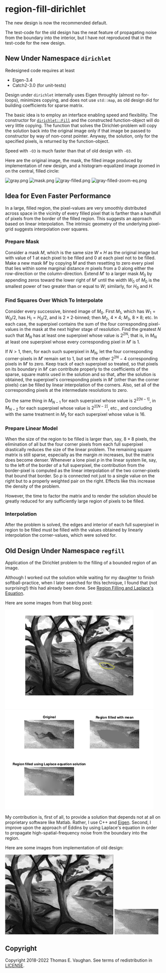 <!-- vim: set filetype=none:
  Turn off markdown-type because LaTeX-notation
  doesn't work with markdown-mode.
  -->

# region-fill-dirichlet

The new design is now the recommended default.

The test-code for the old design has the neat
feature of propagating noise from the boundary
into the interior, but I have not reproduced
that in the test-code for the new design.

## New Under Namespace `dirichlet`

Redesigned code requires at least

- Eigen-3.4
- Catch2-3.0 (for unit-tests)

Design under `dirichlet` internally uses Eigen
throughly (almost no for-loops), minimizes
copying, and does not use `std::map`, as old
design did for building coefficients for
sparse matrix.

The basic idea is to employ an interface
enabling speed and flexibility.  The constructor
for
[`dirichlet::Fill`](include/dirichlet/Fill.hpp)
and the constructed function-object will do very
little copying.  The function that solves the
Dirichlet-problem will copy the solution back
into the original image only if that image be
passed to constructor by way of non-const
pointer.  Anyway, the solution, only for the
specified pixels, is returned by the
function-object.

Speed with `-O3` is much faster than that of
old design with `-O3`.

Here are the original image, the mask, the
filled image produced by implementation of new
design, and a histogram-equalized image zoomed
in on the central, filled circle:

![gray.png](test/gray.png)
![mask.png](test/mask.png)
![gray-filled.png](test/gray-filled.png)
![gray-filled-zoom-eq.png](test/gray-filled-zoom-eq.png)

## Idea for Even Faster Performance

In a large, filled region, the pixel-values are
very smoothly distributed across space in the
vicinity of every filled pixel that is farther
than a handfull of pixels from the border of the
filled region.  This suggests an approach based
on linear interpolation.  The intrinsic geometry
of the underlying pixel-grid suggests
interpolation over squares.

### Prepare Mask

Consider a mask $M$, which is the same size
$W \times H$ as the original image but with
value of 1 at each pixel to be filled and 0 at
each pixel not to be filled.  Make a new mask
$M'$ by copying $M$ and then resetting to zero
every pixel that lies within some marginal
distance $m$ pixels from a 0 along either the
row-direction or the column-direction.  Extend
$M'$ to a larger mask $M_0$ by appending zeros
toward the lower right of $M'$ until the width
$W_0$ of $M_0$ is the smallest power of two
greater than or equal to $W$; similarly, for
$H_0$ and $H$.

### Find Squares Over Which To Interpolate

Consider every successive, binned image of
$M_0.$  First $M_1$, which has $W_1=W_0/2$, has
$H_1=H_0/2$, and is $2 \times 2$-binned; then
$M_2$, $4 \times 4$; $M_3$, $8 \times 8$; etc.
In each case, the superpixel contains the sum of
the four corresponding pixel-values in the mask
at the next higher stage of resolution.  Find
the greatest $N$ such that $M_N$ has at least
one superpixel whose value is $2^{2N}$; that is,
in $M_N$ at least one superpixel whose every
corresponding pixel in $M'$ is 1.

If $N>1$, then, for each such superpixel in
$M_N$, let the four corresponding corner-pixels
in $M'$ remain set to 1, but set the other
$2^{2N} - 4$ corresponding pixels in $M'$ to
zero.  Keep track of each superpixel so treated,
so that pixels on its boundary in $M'$ can
contribute properly to the coefficients of the
sparse, square matrix used in the solution and
so that, after the solution is obtained, the
superpixel's corresponding pixels in $M'$ (other
than the corner pixels) can be filled by linear
interpolation of the corners.  Also, set all of
the corresponding pixels at the intermediate
resolutions to zero.

Do the same thing in $M_{N-1}$ for each
superpixel whose value is $2^{2[N-1]}$, in
$M_{N-2}$ for each superpixel whose value is
$2^{2[N-2]}$, etc., and concluding with the same
treatment in $M_2$ for each superpixel whose
value is 16.

### Prepare Linear Model

When the size of the region to be filled is
larger than, say, $8 \times 8$ pixels, the
elimination of all but the four corner pixels
from each full superpixel drastically reduces
the size of the linear problem.  The remaining
square matrix is still sparse, especially as the
margin $m$ increases, but the matrix does become
denser.  Whenever a lone pixel $p$ in the linear
system lie, say, to the left of the border of a
full superpixel, the contribution from the
border-pixel is computed as the linear
interpolation of the two corner-pixels that
bound that border.  So $p$ is connected not just
to a single value on the right but to a properly
weighted pair on the right.  Effects like this
increase the density of the problem.

However, the time to factor the matrix and to
render the solution should be greatly reduced
for any sufficiently large region of pixels to
be filled.

### Interpolation

After the problem is solved, the edges and
interior of each full superpixel in region to be
filled must be filled with the values obtained
by linearly interpolation the corner-values,
which were solved for.

## Old Design Under Namespace `regfill`

Application of the Dirichlet problem to the
filling of a bounded region of an image.

Although I worked out the solution while waiting
for my daughter to finish softball-practice,
when I later searched for this technique, I
found that (not surprising!) this had already
been done.  See [Region Filling and Laplace's
Equation](https://blogs.mathworks.com/steve/2015/06/17/region-filling-and-laplaces-equation/).

Here are some images from that blog post:

![exploring_regionfill_01.png](old/exploring_regionfill_01.png)
![exploring_regionfill_12.png](old/exploring_regionfill_12.png)

My contribution is, first of all, to provide a
solution that depends not at all on proprietary
software like Matlab.  Rather, I use C++ and
[Eigen](http://eigen.tuxfamily.org/index.php?title=Main_Page).
Second, I improve upon the approach of Eddins by
using Laplace's equation in order to propagate
high-spatial-frequency noise from the boundary
into the region.

Here are some images from implementation of old
design:

![trees-mod3.png](old/trees-mod3.png)
![trees-mod3-cut.png](old/trees-mod3-cut.png)

## Copyright

Copyright 2018-2022 Thomas E. Vaughan.  See
terms of redistribution in [LICENSE](LICENSE).

<!--
Narrow textwidth allows editing of file in
cell-phone's browser.

vim: set tw=48:
-->

